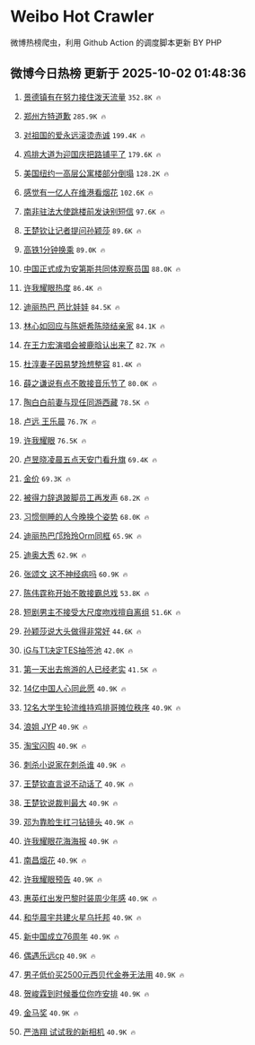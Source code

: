 # Weibo Hot Crawler 



微博热榜爬虫，利用 Github Action 的调度脚本更新 BY PHP 


## 微博今日热榜 更新于 2025-10-02 01:48:36 
1. [景德镇有在努力接住泼天流量](https://s.weibo.com/weibo?q=%23%E6%99%AF%E5%BE%B7%E9%95%87%E6%9C%89%E5%9C%A8%E5%8A%AA%E5%8A%9B%E6%8E%A5%E4%BD%8F%E6%B3%BC%E5%A4%A9%E6%B5%81%E9%87%8F%23&t=31&band_rank=1&Refer=top) `352.8K 🔥` 

1. [郑州方特道歉](https://s.weibo.com/weibo?q=%23%E9%83%91%E5%B7%9E%E6%96%B9%E7%89%B9%E9%81%93%E6%AD%89%23&t=31&band_rank=2&Refer=top) `285.9K 🔥` 

1. [对祖国的爱永远滚烫赤诚](https://s.weibo.com/weibo?q=%23%E5%AF%B9%E7%A5%96%E5%9B%BD%E7%9A%84%E7%88%B1%E6%B0%B8%E8%BF%9C%E6%BB%9A%E7%83%AB%E8%B5%A4%E8%AF%9A%23&t=31&band_rank=3&Refer=top) `199.4K 🔥` 

1. [鸡排大道为迎国庆把路铺平了](https://s.weibo.com/weibo?q=%23%E9%B8%A1%E6%8E%92%E5%A4%A7%E9%81%93%E4%B8%BA%E8%BF%8E%E5%9B%BD%E5%BA%86%E6%8A%8A%E8%B7%AF%E9%93%BA%E5%B9%B3%E4%BA%86%23&t=31&band_rank=4&Refer=top) `179.6K 🔥` 

1. [美国纽约一高层公寓楼部分倒塌](https://s.weibo.com/weibo?q=%23%E7%BE%8E%E5%9B%BD%E7%BA%BD%E7%BA%A6%E4%B8%80%E9%AB%98%E5%B1%82%E5%85%AC%E5%AF%93%E6%A5%BC%E9%83%A8%E5%88%86%E5%80%92%E5%A1%8C%23&t=31&band_rank=5&Refer=top) `128.2K 🔥` 

1. [感觉有一亿人在维港看烟花](https://s.weibo.com/weibo?q=%23%E6%84%9F%E8%A7%89%E6%9C%89%E4%B8%80%E4%BA%BF%E4%BA%BA%E5%9C%A8%E7%BB%B4%E6%B8%AF%E7%9C%8B%E7%83%9F%E8%8A%B1%23&t=31&band_rank=6&Refer=top) `102.6K 🔥` 

1. [南非驻法大使跳楼前发诀别短信](https://s.weibo.com/weibo?q=%23%E5%8D%97%E9%9D%9E%E9%A9%BB%E6%B3%95%E5%A4%A7%E4%BD%BF%E8%B7%B3%E6%A5%BC%E5%89%8D%E5%8F%91%E8%AF%80%E5%88%AB%E7%9F%AD%E4%BF%A1%23&t=31&band_rank=7&Refer=top) `97.6K 🔥` 

1. [王楚钦让记者提问孙颖莎](https://s.weibo.com/weibo?q=%E7%8E%8B%E6%A5%9A%E9%92%A6%E8%AE%A9%E8%AE%B0%E8%80%85%E6%8F%90%E9%97%AE%E5%AD%99%E9%A2%96%E8%8E%8E&t=31&band_rank=8&Refer=top) `89.6K 🔥` 

1. [高铁1分钟换乘](https://s.weibo.com/weibo?q=%E9%AB%98%E9%93%811%E5%88%86%E9%92%9F%E6%8D%A2%E4%B9%98&t=31&band_rank=9&Refer=top) `89.0K 🔥` 

1. [中国正式成为安第斯共同体观察员国](https://s.weibo.com/weibo?q=%23%E4%B8%AD%E5%9B%BD%E6%AD%A3%E5%BC%8F%E6%88%90%E4%B8%BA%E5%AE%89%E7%AC%AC%E6%96%AF%E5%85%B1%E5%90%8C%E4%BD%93%E8%A7%82%E5%AF%9F%E5%91%98%E5%9B%BD%23&t=31&band_rank=10&Refer=top) `88.0K 🔥` 

1. [许我耀眼热度](https://s.weibo.com/weibo?q=%E8%AE%B8%E6%88%91%E8%80%80%E7%9C%BC%E7%83%AD%E5%BA%A6&t=31&band_rank=11&Refer=top) `86.4K 🔥` 

1. [迪丽热巴 芭比娃娃](https://s.weibo.com/weibo?q=%E8%BF%AA%E4%B8%BD%E7%83%AD%E5%B7%B4%20%E8%8A%AD%E6%AF%94%E5%A8%83%E5%A8%83&t=31&band_rank=12&Refer=top) `84.5K 🔥` 

1. [林心如回应与陈妍希陈晓结亲家](https://s.weibo.com/weibo?q=%23%E6%9E%97%E5%BF%83%E5%A6%82%E5%9B%9E%E5%BA%94%E4%B8%8E%E9%99%88%E5%A6%8D%E5%B8%8C%E9%99%88%E6%99%93%E7%BB%93%E4%BA%B2%E5%AE%B6%23&t=31&band_rank=13&Refer=top) `84.1K 🔥` 

1. [在王力宏演唱会被鹿晗认出来了](https://s.weibo.com/weibo?q=%E5%9C%A8%E7%8E%8B%E5%8A%9B%E5%AE%8F%E6%BC%94%E5%94%B1%E4%BC%9A%E8%A2%AB%E9%B9%BF%E6%99%97%E8%AE%A4%E5%87%BA%E6%9D%A5%E4%BA%86&t=31&band_rank=14&Refer=top) `82.7K 🔥` 

1. [杜淳妻子因易梦玲想整容](https://s.weibo.com/weibo?q=%23%E6%9D%9C%E6%B7%B3%E5%A6%BB%E5%AD%90%E5%9B%A0%E6%98%93%E6%A2%A6%E7%8E%B2%E6%83%B3%E6%95%B4%E5%AE%B9%23&t=31&band_rank=15&Refer=top) `81.4K 🔥` 

1. [薛之谦说有点不敢接音乐节了](https://s.weibo.com/weibo?q=%E8%96%9B%E4%B9%8B%E8%B0%A6%E8%AF%B4%E6%9C%89%E7%82%B9%E4%B8%8D%E6%95%A2%E6%8E%A5%E9%9F%B3%E4%B9%90%E8%8A%82%E4%BA%86&t=31&band_rank=16&Refer=top) `80.0K 🔥` 

1. [陶白白前妻与现任同游西藏](https://s.weibo.com/weibo?q=%23%E9%99%B6%E7%99%BD%E7%99%BD%E5%89%8D%E5%A6%BB%E4%B8%8E%E7%8E%B0%E4%BB%BB%E5%90%8C%E6%B8%B8%E8%A5%BF%E8%97%8F%23&t=31&band_rank=17&Refer=top) `78.5K 🔥` 

1. [卢远 王乐晨](https://s.weibo.com/weibo?q=%E5%8D%A2%E8%BF%9C%20%E7%8E%8B%E4%B9%90%E6%99%A8&t=31&band_rank=18&Refer=top) `76.7K 🔥` 

1. [许我耀眼](https://s.weibo.com/weibo?q=%E8%AE%B8%E6%88%91%E8%80%80%E7%9C%BC&t=31&band_rank=19&Refer=top) `76.5K 🔥` 

1. [卢昱晓凌晨五点天安门看升旗](https://s.weibo.com/weibo?q=%E5%8D%A2%E6%98%B1%E6%99%93%E5%87%8C%E6%99%A8%E4%BA%94%E7%82%B9%E5%A4%A9%E5%AE%89%E9%97%A8%E7%9C%8B%E5%8D%87%E6%97%97&t=31&band_rank=20&Refer=top) `69.4K 🔥` 

1. [金价](https://s.weibo.com/weibo?q=%E9%87%91%E4%BB%B7&t=31&band_rank=21&Refer=top) `69.3K 🔥` 

1. [被得力辞退跛脚员工再发声](https://s.weibo.com/weibo?q=%23%E8%A2%AB%E5%BE%97%E5%8A%9B%E8%BE%9E%E9%80%80%E8%B7%9B%E8%84%9A%E5%91%98%E5%B7%A5%E5%86%8D%E5%8F%91%E5%A3%B0%23&t=31&band_rank=22&Refer=top) `68.2K 🔥` 

1. [习惯侧睡的人今晚换个姿势](https://s.weibo.com/weibo?q=%23%E4%B9%A0%E6%83%AF%E4%BE%A7%E7%9D%A1%E7%9A%84%E4%BA%BA%E4%BB%8A%E6%99%9A%E6%8D%A2%E4%B8%AA%E5%A7%BF%E5%8A%BF%23&t=31&band_rank=23&Refer=top) `68.0K 🔥` 

1. [迪丽热巴邝玲玲Orm同框](https://s.weibo.com/weibo?q=%23%E8%BF%AA%E4%B8%BD%E7%83%AD%E5%B7%B4%E9%82%9D%E7%8E%B2%E7%8E%B2Orm%E5%90%8C%E6%A1%86%23&t=31&band_rank=24&Refer=top) `65.9K 🔥` 

1. [迪奥大秀](https://s.weibo.com/weibo?q=%23%E8%BF%AA%E5%A5%A5%E5%A4%A7%E7%A7%80%23&t=31&band_rank=25&Refer=top) `62.9K 🔥` 

1. [张颂文 这不神经病吗](https://s.weibo.com/weibo?q=%E5%BC%A0%E9%A2%82%E6%96%87%20%E8%BF%99%E4%B8%8D%E7%A5%9E%E7%BB%8F%E7%97%85%E5%90%97&t=31&band_rank=26&Refer=top) `60.9K 🔥` 

1. [陈伟霆称开始不敢接霸总戏](https://s.weibo.com/weibo?q=%23%E9%99%88%E4%BC%9F%E9%9C%86%E7%A7%B0%E5%BC%80%E5%A7%8B%E4%B8%8D%E6%95%A2%E6%8E%A5%E9%9C%B8%E6%80%BB%E6%88%8F%23&t=31&band_rank=27&Refer=top) `53.8K 🔥` 

1. [短剧男主不接受大尺度吻戏擅自离组](https://s.weibo.com/weibo?q=%23%E7%9F%AD%E5%89%A7%E7%94%B7%E4%B8%BB%E4%B8%8D%E6%8E%A5%E5%8F%97%E5%A4%A7%E5%B0%BA%E5%BA%A6%E5%90%BB%E6%88%8F%E6%93%85%E8%87%AA%E7%A6%BB%E7%BB%84%23&t=31&band_rank=28&Refer=top) `51.6K 🔥` 

1. [孙颖莎说大头做得非常好](https://s.weibo.com/weibo?q=%23%E5%AD%99%E9%A2%96%E8%8E%8E%E8%AF%B4%E5%A4%A7%E5%A4%B4%E5%81%9A%E5%BE%97%E9%9D%9E%E5%B8%B8%E5%A5%BD%23&t=31&band_rank=29&Refer=top) `44.6K 🔥` 

1. [iG与T1决定TES抽签池](https://s.weibo.com/weibo?q=iG%E4%B8%8ET1%E5%86%B3%E5%AE%9ATES%E6%8A%BD%E7%AD%BE%E6%B1%A0&t=31&band_rank=30&Refer=top) `42.0K 🔥` 

1. [第一天出去旅游的人已经老实](https://s.weibo.com/weibo?q=%E7%AC%AC%E4%B8%80%E5%A4%A9%E5%87%BA%E5%8E%BB%E6%97%85%E6%B8%B8%E7%9A%84%E4%BA%BA%E5%B7%B2%E7%BB%8F%E8%80%81%E5%AE%9E&t=31&band_rank=31&Refer=top) `41.5K 🔥` 

1. [14亿中国人心同此愿](https://s.weibo.com/weibo?q=%2314%E4%BA%BF%E4%B8%AD%E5%9B%BD%E4%BA%BA%E5%BF%83%E5%90%8C%E6%AD%A4%E6%84%BF%23&t=31&band_rank=32&Refer=top) `40.9K 🔥` 

1. [12名大学生轮流维持鸡排哥摊位秩序](https://s.weibo.com/weibo?q=%2312%E5%90%8D%E5%A4%A7%E5%AD%A6%E7%94%9F%E8%BD%AE%E6%B5%81%E7%BB%B4%E6%8C%81%E9%B8%A1%E6%8E%92%E5%93%A5%E6%91%8A%E4%BD%8D%E7%A7%A9%E5%BA%8F%23&t=31&band_rank=33&Refer=top) `40.9K 🔥` 

1. [浪姐 JYP](https://s.weibo.com/weibo?q=%E6%B5%AA%E5%A7%90%20JYP&t=31&band_rank=34&Refer=top) `40.9K 🔥` 

1. [淘宝闪购](https://s.weibo.com/weibo?q=%E6%B7%98%E5%AE%9D%E9%97%AA%E8%B4%AD&t=31&band_rank=35&Refer=top) `40.9K 🔥` 

1. [刺杀小说家在刺杀谁](https://s.weibo.com/weibo?q=%E5%88%BA%E6%9D%80%E5%B0%8F%E8%AF%B4%E5%AE%B6%E5%9C%A8%E5%88%BA%E6%9D%80%E8%B0%81&t=31&band_rank=36&Refer=top) `40.9K 🔥` 

1. [王楚钦直言说不动话了](https://s.weibo.com/weibo?q=%E7%8E%8B%E6%A5%9A%E9%92%A6%E7%9B%B4%E8%A8%80%E8%AF%B4%E4%B8%8D%E5%8A%A8%E8%AF%9D%E4%BA%86&t=31&band_rank=37&Refer=top) `40.9K 🔥` 

1. [王楚钦说裁判最大](https://s.weibo.com/weibo?q=%E7%8E%8B%E6%A5%9A%E9%92%A6%E8%AF%B4%E8%A3%81%E5%88%A4%E6%9C%80%E5%A4%A7&t=31&band_rank=38&Refer=top) `40.9K 🔥` 

1. [邓为靠脸生扛刁钻镜头](https://s.weibo.com/weibo?q=%E9%82%93%E4%B8%BA%E9%9D%A0%E8%84%B8%E7%94%9F%E6%89%9B%E5%88%81%E9%92%BB%E9%95%9C%E5%A4%B4&t=31&band_rank=39&Refer=top) `40.9K 🔥` 

1. [许我耀眼花海海报](https://s.weibo.com/weibo?q=%23%E8%AE%B8%E6%88%91%E8%80%80%E7%9C%BC%E8%8A%B1%E6%B5%B7%E6%B5%B7%E6%8A%A5%23&t=31&band_rank=40&Refer=top) `40.9K 🔥` 

1. [南昌烟花](https://s.weibo.com/weibo?q=%E5%8D%97%E6%98%8C%E7%83%9F%E8%8A%B1&t=31&band_rank=41&Refer=top) `40.9K 🔥` 

1. [许我耀眼预告](https://s.weibo.com/weibo?q=%E8%AE%B8%E6%88%91%E8%80%80%E7%9C%BC%E9%A2%84%E5%91%8A&t=31&band_rank=42&Refer=top) `40.9K 🔥` 

1. [惠英红出发巴黎时装周少年感](https://s.weibo.com/weibo?q=%23%E6%83%A0%E8%8B%B1%E7%BA%A2%E5%87%BA%E5%8F%91%E5%B7%B4%E9%BB%8E%E6%97%B6%E8%A3%85%E5%91%A8%E5%B0%91%E5%B9%B4%E6%84%9F%23&t=31&band_rank=43&Refer=top) `40.9K 🔥` 

1. [和华晨宇共建火星乌托邦](https://s.weibo.com/weibo?q=%23%E5%92%8C%E5%8D%8E%E6%99%A8%E5%AE%87%E5%85%B1%E5%BB%BA%E7%81%AB%E6%98%9F%E4%B9%8C%E6%89%98%E9%82%A6%23&t=31&band_rank=44&Refer=top) `40.9K 🔥` 

1. [新中国成立76周年](https://s.weibo.com/weibo?q=%23%E6%96%B0%E4%B8%AD%E5%9B%BD%E6%88%90%E7%AB%8B76%E5%91%A8%E5%B9%B4%23&t=31&band_rank=45&Refer=top) `40.9K 🔥` 

1. [偶遇乐远cp](https://s.weibo.com/weibo?q=%23%E5%81%B6%E9%81%87%E4%B9%90%E8%BF%9Ccp%23&t=31&band_rank=46&Refer=top) `40.9K 🔥` 

1. [男子低价买2500元西贝代金券无法用](https://s.weibo.com/weibo?q=%23%E7%94%B7%E5%AD%90%E4%BD%8E%E4%BB%B7%E4%B9%B02500%E5%85%83%E8%A5%BF%E8%B4%9D%E4%BB%A3%E9%87%91%E5%88%B8%E6%97%A0%E6%B3%95%E7%94%A8%23&t=31&band_rank=47&Refer=top) `40.9K 🔥` 

1. [贺峻霖到时候番位你咋安排](https://s.weibo.com/weibo?q=%E8%B4%BA%E5%B3%BB%E9%9C%96%E5%88%B0%E6%97%B6%E5%80%99%E7%95%AA%E4%BD%8D%E4%BD%A0%E5%92%8B%E5%AE%89%E6%8E%92&t=31&band_rank=48&Refer=top) `40.9K 🔥` 

1. [金马奖](https://s.weibo.com/weibo?q=%E9%87%91%E9%A9%AC%E5%A5%96&t=31&band_rank=49&Refer=top) `40.9K 🔥` 

1. [严浩翔 试试我的新相机](https://s.weibo.com/weibo?q=%E4%B8%A5%E6%B5%A9%E7%BF%94%20%E8%AF%95%E8%AF%95%E6%88%91%E7%9A%84%E6%96%B0%E7%9B%B8%E6%9C%BA&t=31&band_rank=50&Refer=top) `40.9K 🔥` 

